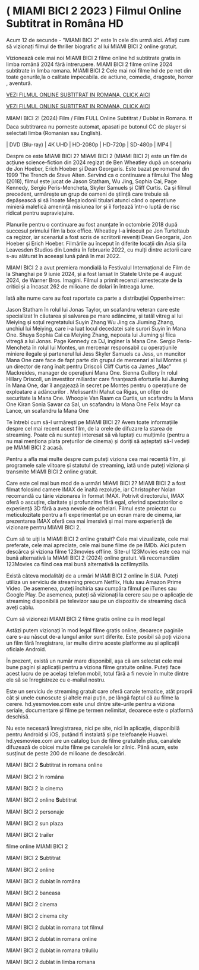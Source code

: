 # ( MIAMI BICI 2 2023 ) Filmul Online Subtitrat in Româna HD

Acum 12 de secunde - "MIAMI BICI 2" este în cele din urmă aici. Aflați cum să vizionați filmul de thriller biografic al lui MIAMI BICI 2 online gratuit.

Vizionează cele mai noi MIAMI BICI 2 filme online hd subtitrate gratis in limba română 2024 fără intrerupere. MIAMI BICI 2 filme online 2024 subtitrate in limba romana. MIAMI BICI 2 Cele mai noi filme hd de pe net din toate genurile,la o calitate impecabila. de actiune, comedie, dragoste, horror , aventură.

[VEZI FILMUL ONLINE SUBTITRAT IN ROMANA, CLICK AICI](https://flixmovies21.org/ro/movie/1166603/miami-bici-2)


[VEZI FILMUL ONLINE SUBTITRAT IN ROMANA, CLICK AICI](https://veloz.bigmovies10.site/ro/movie/1166603/miami-bici-2)

MIAMI BICI 2! (2024) Film / Film FULL Online Subtitrat / Dublat in Romana. ❗❗️ Daca subtitrarea nu porneste automat, apasati pe butonul CC de player si selectati limba (Romanian sau English).

| DVD (Blu-ray) | 4K UHD | HD-2080p | HD-720p | SD-480p | MP4 |

Despre ce este MIAMI BICI 2? MIAMI BICI 2 (MIAMI BICI 2) este un film de acțiune science-fiction din 2024 regizat de Ben Wheatley după un scenariu de Jon Hoeber, Erich Hoeber și Dean Georgaris. Este bazat pe romanul din 1999 The Trench de Steve Alten. Servind ca o continuare a filmului The Meg (2018), filmul este jucat de Jason Statham, Wu Jing, Sophia Cai, Page Kennedy, Sergio Peris-Mencheta, Skyler Samuels și Cliff Curtis. Ca și filmul precedent, urmărește un grup de oameni de știință care trebuie să depășească și să înoate Megalodonii titulari atunci când o operațiune minieră malefică amenință misiunea lor și îi forțează într-o luptă de risc ridicat pentru supraviețuire.

Planurile pentru o continuare au fost anunțate în octombrie 2018 după succesul primului film la box office. Wheatley l-a înlocuit pe Jon Turteltaub ca regizor, iar scenariul a fost scris de scriitorii reveniți Dean Georgaris, Jon Hoeber și Erich Hoeber. Filmările au început în diferite locații din Asia și la Leavesden Studios din Londra în februarie 2022, cu mulți dintre actorii care s-au alăturat în aceeași lună până în mai 2022.

MIAMI BICI 2 a avut premiera mondială la Festivalul Internațional de Film de la Shanghai pe 9 iunie 2024, și a fost lansat în Statele Unite pe 4 august 2024, de Warner Bros. Imagini. Filmul a primit recenzii amestecate de la critici și a încasat 262 de milioane de dolari în întreaga lume.

Iată alte nume care au fost raportate ca parte a distribuției Oppenheimer:

Jason Statham în rolul lui Jonas Taylor, un scafandru veteran care este specializat în căutarea și salvarea pe mare adâncime, și tatăl vitreg al lui Meiying și soțul regretatului Suyin Zhang Wu Jing ca Jiuming Zhang, unchiul lui Meiying, care i-a luat locul decedatei sale surori Suyin în Mana One. Shuya Sophia Cai ca Meiying Zhang, nepoata lui Jiuming și fiica vitregă a lui Jonas. Page Kennedy ca DJ, inginer la Mana One. Sergio Peris-Mencheta în rolul lui Montes, un mercenar responsabil cu operațiunile miniere ilegale și partenerul lui Jess Skyler Samuels ca Jess, un muncitor Mana One care face de fapt parte din grupul de mercenari al lui Montes și un director de rang înalt pentru Driscoli Cliff Curtis ca James „Mac” Mackreides, manager de operațiuni Mana One. Sienna Guillory în rolul Hillary Driscoll, un investitor miliardar care finanțează eforturile lui Jiuming în Mana One, dar îl angajează în secret pe Montes pentru o operațiune de exploatare a adâncurilor . Melissanthi Mahut ca Rigas, un ofițer de securitate la Mana One. Whoopie Van Raam ca Curtis, un scafandru la Mana One Kiran Sonia Sawar ca Sal, un scafandru la Mana One Felix Mayr ca Lance, un scafandru la Mana One

Te întrebi cum să-l urmăreşti pe MIAMI BICI 2? Avem toate informaţiile despre cel mai recent acest film, de la orele de difuzare la starea de streaming. Poate că nu sunteți interesat să vă luptați cu mulțimile (pentru a nu mai menționa plata prețurilor de cinema) și doriți să așteptați să-l vedeți pe MIAMI BICI 2 acasă.

Pentru a afla mai multe despre cum puteți viziona cea mai recentă film, și programele sale viitoare și statutul de streaming, iată unde puteți viziona și transmite MIAMI BICI 2 online gratuit.

Care este cel mai bun mod de a urmări MIAMI BICI 2? MIAMI BICI 2 a fost filmat folosind camere IMAX de înaltă rezoluție, iar Christopher Nolan recomandă cu tărie vizionarea în format IMAX. Potrivit directorului, IMAX oferă o ascuțire, claritate și profunzime fără egal, oferind spectatorilor o experiență 3D fără a avea nevoie de ochelari. Filmul este proiectat cu meticulozitate pentru a fi experimentat pe un ecran mare de cinema, iar prezentarea IMAX oferă cea mai imersivă și mai mare experiență de vizionare pentru MIAMI BICI 2.

Cum să te uiți la MIAMI BICI 2 online gratuit? Cele mai vizualizate, cele mai preferate, cele mai apreciate, cele mai bune filme de pe IMDb. Aici putem descărca și viziona filme 123movies offline. Site-ul 123Movies este cea mai bună alternativă la MIAMI BICI 2 (2024) online gratuit. Vă recomandăm 123Movies ca fiind cea mai bună alternativă la ccfilmyzilla.

Există câteva modalităţi de a urmări MIAMI BICI 2 online în SUA. Puteți utiliza un serviciu de streaming precum Netflix, Hulu sau Amazon Prime Video. De asemenea, puteți închiria sau cumpăra filmul pe iTunes sau Google Play. De asemenea, puteți să vizionați la cerere sau pe o aplicație de streaming disponibilă pe televizor sau pe un dispozitiv de streaming dacă aveți cablu.

Cum să vizionezi MIAMI BICI 2 filme gratis online cu în mod legal

Astăzi putem vizionați în mod legal filme gratis online, deoarece paginile care s-au născut de-a lungul anilor sunt diferite. Este posibil să poți viziona un film fără înregistrare, iar multe dintre aceste platforme au și aplicații oficiale Android.

În prezent, există un număr mare disponibil, așa că am selectat cele mai bune pagini și aplicații pentru a viziona filme gratuite online. Puteți face acest lucru de pe același telefon mobil, totul fără a fi nevoie în multe dintre ele să se înregistreze cu e-mailul nostru.

Este un serviciu de streaming gratuit care oferă canale tematice, atât proprii cât și unele cunoscute și altele mai puțin, pe lângă faptul că au filme la cerere. hd.yesmoviee.com este unul dintre site-urile pentru a viziona seriale, documentare și filme pe termen nelimitat, deoarece este o platformă deschisă.

Nu este necesară înregistrarea, nici pe site, nici în aplicație, disponibilă pentru Android și iOS, putând fi instalată și pe telefoanele Huawei. hd.yesmoviee.com are un catalog bun de filme gratuiteÎn plus, canalele difuzează de obicei multe filme pe canalele lor zilnic. Până acum, este susținut de peste 200 de milioane de descărcări.

MIAMI BICI 2 𝐒ubtitrat in romana online

MIAMI BICI 2 în româna

MIAMI BICI 2 la cinema

MIAMI BICI 2 online 𝐒ubtitrat

MIAMI BICI 2 personaje

MIAMI BICI 2 sun plaza

MIAMI BICI 2 trailer

filme online MIAMI BICI 2

MIAMI BICI 2 𝐒ubtitrat

MIAMI BICI 2 online

MIAMI BICI 2 dublat în româna

MIAMI BICI 2 baneasa

MIAMI BICI 2 cinema

MIAMI BICI 2 cinema city

MIAMI BICI 2 dublat in romana tot filmul

MIAMI BICI 2 dublat in romana online

MIAMI BICI 2 dublat in romana trilulilu

MIAMI BICI 2 dublat in limba romana
